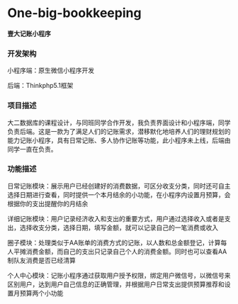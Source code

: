 # One-big-bookkeeping 
**壹大记账小程序**
### 开发架构
小程序端：原生微信小程序开发

后端：Thinkphp5.1框架

### 项目描述
大二数据库的课程设计，与同班同学合作开发，我负责界面设计和小程序端，同学负责后端。这是一款为了满足人们的记账需求，潜移默化地培养人们的理财规划的能力记账小程序，具有日常记账、多人协作记账等功能，此小程序未上线，后端由同学一直在负责。

### 功能描述
日常记账模块：展示用户已经创建好的消费数据，可区分收支分类，同时还可自主选择日期进行查看，同时提供一个本月结余的小功能，在小程序内设置月预算，会根据你的支出提醒你的月结余

详细记账模块：用户记录经济收入和支出的重要方式，用户通过选择收入或者是支出，选择收支分类，选择日期，填写金额，就可以记录自己的一笔消费或收入

圈子模块：处理类似于AA账单的消费方式的记账，以人数和总金额登记，计算每人平摊消费金额，而自己的支出只记录自己个人的消费金额。同时也可以查看AA制队友消费是否已经清算

个人中心模块：记账小程序通过获取用户授予权限，绑定用户微信号，以微信号来区别用户，达到用户自己信息的正确管理，并根据用户日常支出提供预算推荐和设置月预算两个小功能
